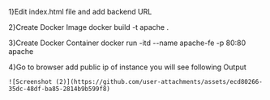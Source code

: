 1}Edit index.html file and add backend URL

2}Create Docker Image
    docker build -t apache .
    
3}Create Docker Container
    docker run -itd --name apache-fe -p 80:80 apache

4}Go to browser add public ip of instance you will see following Output

    ![Screenshot (2)](https://github.com/user-attachments/assets/ecd80266-35dc-48df-ba85-2814b9b599f8)

   
